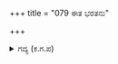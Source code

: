 +++
title = "079 ಈತ ಭರತನು"

+++

<details><summary>ಗದ್ಯ (ಕ.ಗ.ಪ) </summary>

79. "ಇವನೇ ಭರತಚಕ್ರವರ್ತಿ. ದೂರದಲ್ಲಿರುವವನೇ ಹರಿಶ್ಚಂದ್ರ, ನಳ, ನೃಗ, ಪುರುಕುತ್ಸ, ಮರುತ್ತ, ಹೈಹಯ, ದುಂದುಮಾರ, ನಹುಷ, ದಿಲೀಪ, ದಶರಥ, ರಘು, ಶಂತನುವೇ ಮೊದಲಾದ ನೃಪತಿಗಳನ್ನು ನೋಡು" ಎಂದನು.
</details>
